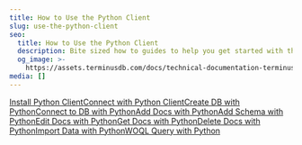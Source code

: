 ```yaml
---
title: How to Use the Python Client
slug: use-the-python-client
seo:
  title: How to Use the Python Client
  description: Bite sized how to guides to help you get started with the Python Client
  og_image: >-
    https://assets.terminusdb.com/docs/technical-documentation-terminuscms-og.png
media: []
---
```


[Install Python Client](/docs/install-the-python-client/)[Connect with Python Client](/docs/connect-with-python-client/)[Create DB with Python](/docs/create-database-with-python-client/)[Connect to DB with Python](/docs/connect-to-a-database-with-python-client/)[Add Docs with Python](/docs/add-documents-with-python-client/)[Add Schema with Python](/docs/add-a-schema-with-the-python-client/)[Edit Docs with Python](/docs/edit-documents-with-python-client/)[Get Docs with Python](/docs/get-documents-with-python-client/)[Delete Docs with Python](/docs/delete-documents-with-python-client/)[Import Data with Python](/docs/import-data-with-python-client/)[WOQL Query with Python](/docs/woql-query-with-python-client/)